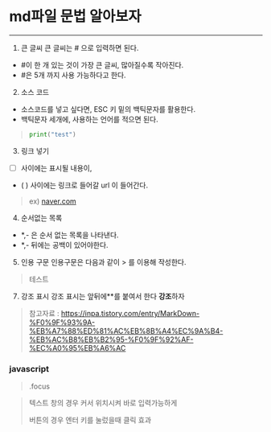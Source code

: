 # md파일 문법 알아보자
***

1. 큰 글씨
큰 글씨는 # 으로 입력하면 된다.
- #이 한 개 있는 것이 가장 큰 글씨, 많아질수록 작아진다.
- #은 5개 까지 사용 가능하다고 한다.

2. 소스 코드
- 소스코드를 넣고 싶다면, ESC 키 밑의 백틱문자를 활용한다.
- 백틱문자 세개에, 사용하는 언어를 적으면 된다.
>```python
>print("test")
>```

3. 링크 넣기
- [ ]  사이에는 표시될 내용이,
- ( )  사이에는 링크로 들어갈 url 이 들어간다.
> ex) [naver.com](www.naver.com)
> 
4. 순서없는 목록
- *,- 은 순서 없는 목록을 나타낸다.
- *,- 뒤에는 공백이 있어야한다.

5. 인용 구문
인용구문은 다음과 같이 > 를 이용해 작성한다.
>테스트

7. 강조 표시
강조 표시는 앞뒤에**를 붙여서 한다
**강조**하자
> 참고자료 : https://inpa.tistory.com/entry/MarkDown-%F0%9F%93%9A-%EB%A7%88%ED%81%AC%EB%8B%A4%EC%9A%B4-%EB%AC%B8%EB%B2%95-%F0%9F%92%AF-%EC%A0%95%EB%A6%AC

### javascript
> .focus

> 텍스트 창의 경우 커서 위치시켜 바로 입력가능하게
> 
> 버튼의 경우 엔터 키를 눌렀을때 클릭 효과

